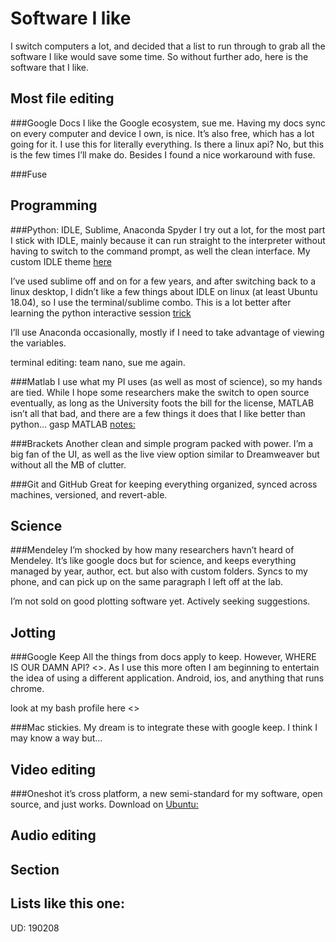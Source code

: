 Software I like
=======


I switch computers a lot, and decided that a list to run through to grab all the software I like would save some time. So without further ado, here is the software that I like. 



Most file editing 
---------

###Google Docs
I like the Google ecosystem, sue me. Having my docs sync on every computer and device I own, is nice. It’s also free, which has a lot going for it. I use this for literally everything. Is there a linux api? No, but this is the few times I’ll make do. Besides I found a nice workaround with fuse. 

###Fuse



Programming
---------

###Python: IDLE, Sublime, Anaconda Spyder
I try out a lot, for the most part I stick with IDLE, mainly because it can run straight to the interpreter without having to switch to the command prompt, as well the clean interface. 
My custom IDLE theme [here](https://github.com/kwcooper/sysConfig/tree/master/idle3_profile)

I’ve used sublime off and on for a few years, and after switching back to a linux desktop, I didn’t like a few things about IDLE on linux (at least Ubuntu 18.04), so I use the terminal/sublime combo. This is a lot better after learning the python interactive session [trick](pages/python.md)

I’ll use Anaconda occasionally, mostly if I need to take advantage of viewing the variables. 

terminal editing: team nano, sue me again. 


###Matlab
I use what my PI uses (as well as most of science), so my hands are tied. While I hope some researchers make the switch to open source eventually, as long as the University foots the bill for the license, MATLAB isn’t all that bad, and there are a few things it does that I like better than python… gasp
MATLAB [notes:](pages/matlab.md)


###Brackets
Another clean and simple program packed with power. I’m a big fan of the UI, as well as the live view option similar to Dreamweaver but without all the MB of clutter.

###Git and GitHub
Great for keeping everything organized, synced across machines, versioned, and revert-able. 


Science 
---------

###Mendeley
I’m shocked by how many researchers havn’t heard of Mendeley. It’s like google docs but for science, and keeps everything managed by year, author, ect. but also with custom folders. Syncs to my phone, and can pick up on the same paragraph I left off at the lab.  


I’m not sold on good plotting software yet. Actively seeking suggestions. 


Jotting 
---------
###Google Keep
All the things from docs apply to keep. However, WHERE IS OUR DAMN API? <>. As I use this more often I am beginning to entertain the idea of using a different application. Android, ios, and anything that runs chrome.

look at my bash profile here <>


###Mac stickies. 
My dream is to integrate these with google keep. I think I may know a way but…


Video editing
---------

###Oneshot
it’s cross platform, a new semi-standard for my software, open source, and just works. 
Download on [Ubuntu:](https://www.openshot.org/ppa/)


Audio editing
---------


Section 
---------


Lists like this one: 
---------


UD: 190208
